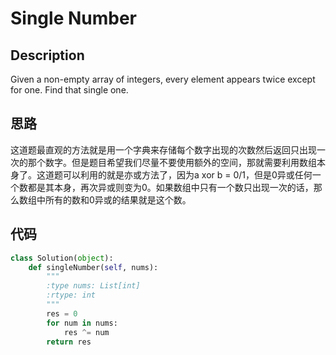 # Single Number

## Description

Given a non-empty array of integers, every element appears twice except for one. Find that single one.

## 思路

这道题最直观的方法就是用一个字典来存储每个数字出现的次数然后返回只出现一次的那个数字。但是题目希望我们尽量不要使用额外的空间，那就需要利用数组本身了。这道题可以利用的就是亦或方法了，因为a xor b = 0/1，但是0异或任何一个数都是其本身，再次异或则变为0。如果数组中只有一个数只出现一次的话，那么数组中所有的数和0异或的结果就是这个数。

## 代码

``` python
class Solution(object):
    def singleNumber(self, nums):
        """
        :type nums: List[int]
        :rtype: int
        """
        res = 0
        for num in nums:
            res ^= num
        return res
```